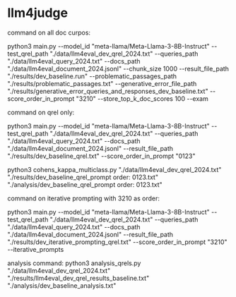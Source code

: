 # llm4judge



command on all doc curpos:

python3 main.py --model_id "meta-llama/Meta-Llama-3-8B-Instruct" --test_qrel_path "./data/llm4eval_dev_qrel_2024.txt" --queries_path "./data/llm4eval_query_2024.txt" --docs_path "./data/llm4eval_document_2024.jsonl" --chunk_size 1000 --result_file_path "./results/dev_baseline.run" --problematic_passages_path "./results/problematic_passages.txt" --generative_error_file_path "./results/generative_error_queries_and_responses_dev_baseline.txt" --score_order_in_prompt "3210" --store_top_k_doc_scores 100 --exam


command on qrel only:

python3 main.py --model_id "meta-llama/Meta-Llama-3-8B-Instruct" --test_qrel_path "./data/llm4eval_dev_qrel_2024.txt" --queries_path "./data/llm4eval_query_2024.txt" --docs_path "./data/llm4eval_document_2024.jsonl" --result_file_path "./results/dev_baseline_qrel.txt" --score_order_in_prompt "0123" 

python3 cohens_kappa_multiclass.py "./data/llm4eval_dev_qrel_2024.txt" "./results/dev_baseline_qrel_prompt order: 0123.txt" "./analysis/dev_baseline_qrel_prompt order: 0123.txt"


command on iterative prompting with 3210 as order:

python3 main.py --model_id "meta-llama/Meta-Llama-3-8B-Instruct" --test_qrel_path "./data/llm4eval_dev_qrel_2024.txt" --queries_path "./data/llm4eval_query_2024.txt" --docs_path "./data/llm4eval_document_2024.jsonl" --result_file_path "./results/dev_iterative_prompting_qrel.txt" --score_order_in_prompt "3210" --iterative_prompts








analysis command:
python3 analysis_qrels.py "./data/llm4eval_dev_qrel_2024.txt" "./results/llm4eval_dev_qrel_results_baseline.txt" "./analysis/dev_baseline_analysis.txt"
